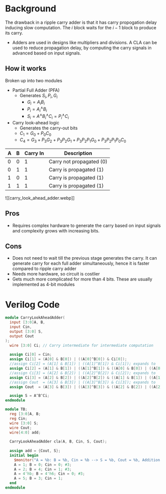 # Background
The drawback in a ripple carry adder is that it has carry propogation delay inducing slow computation. The $i$ block waits for the $i-1$ block to produce its carry.
- Adders are used in designs like multipliers and divisions. A CLA can be used to reduce propagation delay, by computing the carry signals in advanced based on input signals. 
## How it works
Broken up into two modules
- Partial Full Adder (PFA)
	- Generates  $S_i, P_i, G_i$ 
		- $G_i = A_i B_i$
		- $P_i = A_i ^\wedge B_i$
		- $S_i = A ^\wedge B_i ^\wedge C_i = P_i ^\wedge C_i$
- Carry look-ahead logic
	- Generates the carry-out bits
	- $C_1 = G_0 + P_0C_0$
	- $C_4 = G_3 + P_3G_2 + P_3P_2G_1 + P_3P_2P_1G_0 + P_3P_2P_1P_0C_0$

| A   | B   | Carry In | Description              |
| --- | --- | -------- | ------------------------ |
| 0   | 0   | 1        | Carry not propagated (0) |
| 0   | 1   | 1        | Carry is propagated (1)  |
| 1   | 0   | 1        | Carry is propagated (1)  |
| 1   | 1   | 1        | Carry is propagated (1)                         |

![[carry_look_ahead_adder.webp]]
## Pros
- Requires complex hardware to generate the carry based on input signals and complexity grows with increasing bits. 
## Cons
- Does not need to wait till the previous stage generates the carry. It can generate carry for each full adder simultaneously, hence it is faster compared to ripple carry adder
- Needs more hardware, so circuit is costlier
- Gets much more complicated for more than 4 bits. These are usually implemented as 4-bit modules




# Verilog Code
```verilog
module CarryLookAheadAdder(
  input [3:0]A, B, 
  input Cin,
  output [3:0] S,
  output Cout
);
  wire [3:0] Ci; // Carry intermediate for intermediate computation
  
  assign Ci[0] = Cin;
  assign Ci[1] = (A[0] & B[0]) | ((A[0]^B[0]) & Ci[0]);
  //assign Ci[2] = (A[1] & B[1]) | ((A[1]^B[1]) & Ci[1]); expands to
  assign Ci[2] = (A[1] & B[1]) | ((A[1]^B[1]) & ((A[0] & B[0]) | ((A[0]^B[0]) & Ci[0])));
  //assign Ci[3] = (A[2] & B[2]) | ((A[2]^B[2]) & Ci[2]); expands to
  assign Ci[3] = (A[2] & B[2]) | ((A[2]^B[2]) & ((A[1] & B[1]) | ((A[1]^B[1]) & ((A[0] & B[0]) | ((A[0]^B[0]) & Ci[0])))));
  //assign Cout  = (A[3] & B[3]) | ((A[3]^B[3]) & Ci[3]); expands to
  assign Cout  = (A[3] & B[3]) | ((A[3]^B[3]) & ((A[2] & B[2]) | ((A[2]^B[2]) & ((A[1] & B[1]) | ((A[1]^B[1]) & ((A[0] & B[0]) | ((A[0]^B[0]) & Ci[0])))))));

  assign S = A^B^Ci;
endmodule
```

```verilog
module TB;
  reg [3:0]A, B; 
  reg Cin;
  wire [3:0] S;
  wire Cout;
  wire[4:0] add;
  
  CarryLookAheadAdder cla(A, B, Cin, S, Cout);
  
  assign add = {Cout, S};
  initial begin
    $monitor("A = %b: B = %b, Cin = %b --> S = %b, Cout = %b, Addition = %0d", A, B, Cin, S, Cout, add);
    A = 1; B = 0; Cin = 0; #3;
    A = 2; B = 4; Cin = 1; #3;
    A = 4'hb; B = 4'h6; Cin = 0; #3;
    A = 5; B = 3; Cin = 1;
  end
endmodule


```